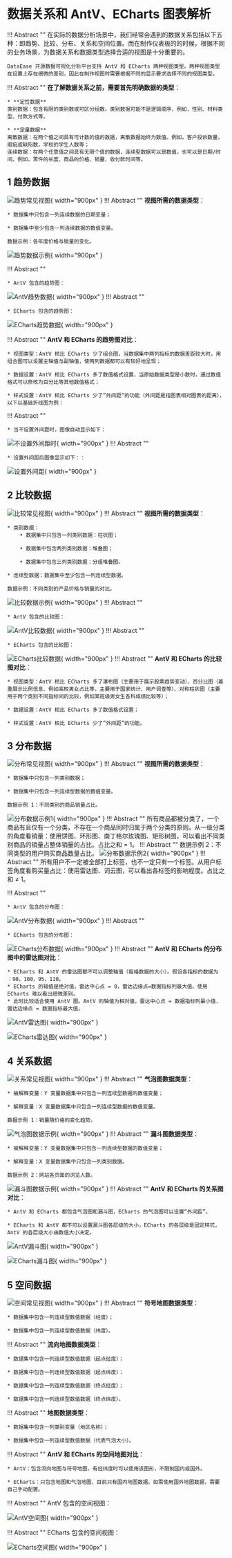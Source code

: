 # 数据关系和 AntV、ECharts 图表解析
!!! Abstract ""
    在实际的数据分析场景中，我们经常会遇到的数据关系包括以下五种：即趋势、比较、分布、关系和空间位置。而在制作仪表板的的时候，根据不同的业务场景，为数据关系和数据类型选择合适的视图是十分重要的。

    DataEase 开源数据可视化分析平台支持 AntV 和 ECharts 两种视图类型。两种视图类型在设置上存在细微的差别，因此在制作视图时需要根据不同的显示要求选择不同的视图类型。

!!! Abstract ""
    **在了解数据关系之前，需要首先明确数据的类型**：   
    
    * **定性数据**  
    类别数据：包含有限的类别数或可区分组数。类别数据可能不是逻辑顺序，例如，性别、材料类型、付款方式等。  

    * **定量数据**  
    离散数据：在两个值之间具有可计数的值的数据，离散数据始终为数值。例如，客户投诉数量，瑕疵或缺陷数，学校的学生人数等；  
    连续数据：在两个任意值之间具有无限个值的数据，连续型数据可以是数值，也可以是日期/时间。例如，零件的长度、商品的价格、销量、收付款时间等。  

## 1 趋势数据

![趋势常见视图](https://blog.fit2cloud.com/upload/%E5%9B%BE01-ouhv.png){ width="900px" }
!!! Abstract ""
    **视图所需的数据类型**：

    * 数据集中只包含一列连续数据的日期变量；

    * 数据集中至少包含一列连续数据的数值变量。

    数据示例：各年度价格与销量的变化。
![趋势数据示例](https://blog.fit2cloud.com/upload/%E8%A1%A81-tjiv.png){ width="900px" }

!!! Abstract ""

    * AntV 包含的趋势图：

![AntV趋势数据](https://blog.fit2cloud.com/upload/%E5%9B%BE02-txcq.png){ width="900px" }
!!! Abstract ""

    * ECharts 包含的趋势图：

![ECharts趋势数据](https://blog.fit2cloud.com/upload/%E5%9B%BE03-cqfa.png){ width="900px" }

!!! Abstract ""
    **AntV 和 ECharts 的趋势图对比**：

    * 视图类型：AntV 相比 ECharts 少了组合图，当数据集中两列指标的数据差距较大时，用组合图可以设置主轴值与副轴值，使两列数据都可以有较好地呈现；

    * 数据设置：AntV 相比 ECharts 多了数值格式设置，当原始数据类型是小数时，通过数值格式可以修改为百分比等其他数值格式；

    * 样式设置：AntV 相比 ECharts 少了”外间距“的功能（外间距是指图表相对图表的距离），以下以基础折线图为例：

!!! Abstract ""

    * 当不设置外间距时，图像自动显示如下：

![不设置外间距时](https://blog.fit2cloud.com/upload/%E5%9B%BE04-qevm.png ){ width="900px" }
!!! Abstract ""

    * 设置外间距后图像显示如下：：

![设置外间距](https://blog.fit2cloud.com/upload/%E5%9B%BE05-xoij.png){ width="900px" }

## 2 比较数据

![比较常见视图](https://blog.fit2cloud.com/upload/%E5%9B%BE06-gdyc.png){ width="900px" }
!!! Abstract ""
    **视图所需的数据类型**：

    * 类别数据：  
        • 数据集中只包含一列类别数据：柱状图；

        • 数据集中包含两列类别数据：堆叠图；

        • 数据集中包含三列类别数据：分组堆叠图。

    * 连续型数据：数据集中至少包含一列连续型数据。

    数据示例：不同类别的产品价格与销量的对比。
![比较数据示例](https://blog.fit2cloud.com/upload/%E8%A1%A82.png){ width="900px" }
!!! Abstract ""

    * AntV 包含的比较图：

![AntV比较数据](https://blog.fit2cloud.com/upload/%E5%9B%BE07-hfpi.png){ width="900px" }
!!! Abstract ""

    * ECharts 包含的比较图：

![ECharts比较数据](https://blog.fit2cloud.com/upload/%E5%9B%BE08-lwzj.png){ width="900px" }
!!! Abstract ""
    **AntV 和 ECharts 的比较图对比**：

    * 视图类型：AntV 相比 ECharts 多了瀑布图（主要用于展示股票趋势变动）、百分比图（着重展示比例信息、例如高校男女占比等，主要用于国家统计、用户调查等）、对称柱状图（主要用于两个类别不同指标间的比较，例如某班级男女生各科成绩比较等）；

    * 数据设置：AntV 相比 ECharts 多了数值格式设置；

    * 样式设置：AntV 相比 ECharts 少了“外间距”的功能。

## 3 分布数据

![分布常见视图](https://blog.fit2cloud.com/upload/%E5%9B%BE09-ptef.png){ width="900px" }
!!! Abstract ""
    **视图所需的数据类型**：

    * 数据集中只包含一列类别数据；

    * 数据集中只包含一列连续型数据的数值变量。

    数据示例 1：不同类别的商品销量占比。
![分布数据示例1](https://blog.fit2cloud.com/upload/%E8%A1%A83.png){ width="900px" }
!!! Abstract ""
    所有商品都被分类了，一个商品有且仅有一个分类，不存在一个商品同时归属于两个分类的原则。从一级分类的角度看销量：使用饼图、环形图、南丁格尔玫瑰图、矩形树图，可以看出不同类别商品的销量占整体销量的占比。占比之和 = 1。
!!! Abstract ""
    数据示例 2：不同类型的用户购买商品数量占比。
![分布数据示例2](https://blog.fit2cloud.com/upload/%E8%A1%A84.png){ width="900px" }
!!! Abstract ""
    所有用户不一定被全部打上标签，也不一定只有一个标签。从用户标签角度看购买量占比：使用雷达图、词云图，可以看出各标签的影响程度。占比之和 ≠ 1。

!!! Abstract ""

    * AntV 包含的分布图：

![AntV分布数据](https://blog.fit2cloud.com/upload/%E5%9B%BE10-nmkw.png){ width="900px" }
!!! Abstract ""

    * ECharts 包含的分布图：

![ECharts分布数据](https://blog.fit2cloud.com/upload/%E5%9B%BE11-qmyy.png){ width="900px" }
!!! Abstract ""
    **AntV 和 ECharts 的分布图中的雷达图对比**：  

    * ECharts 和 AntV 的雷达图都不可以调整轴值（每格数据的大小）。假设各指标的数据为 ：90，100，95，110。  
    * ECharts 的轴值是绝对值，雷达中心点 = 0，雷达边缘点=数据指标列最大值。使用 ECharts 难以看出细微差别。  
    * 此时比较适合使用 AntV 图。AntV 的轴值为相对值，雷达中心点 = 数据指标列最小值，雷达边缘点 = 数据指标最大值。  
![AntV雷达图](https://blog.fit2cloud.com/upload/%E5%9B%BE13-sxnn.png){ width="900px" }

![ECharts雷达图](https://blog.fit2cloud.com/upload/%E5%9B%BE12-ymyl.png){ width="900px" }

## 4 关系数据

![关系常见视图](https://blog.fit2cloud.com/upload/%E5%9B%BE14-hwpg.png){ width="900px" }
!!! Abstract ""
    **气泡图数据类型**：

    * 被解释变量：Y 变量数据集中只包含一列连续型数据的数值变量；

    * 解释变量：X 变量数据集中只包含一列连续型数据的数值变量。

    数据示例 1：销量随价格的变化趋势。
![气泡图数据示例](https://blog.fit2cloud.com/upload/%E8%A1%A85.png){ width="900px" }
!!! Abstract ""
    **漏斗图数据类型**：

    * 被解释变量：Y 变量数据集中只包含一列连续型数据的数值变量；

    * 解释变量：X 变量数据集中只包含一列类别数据。

    数据示例 2：网站各页面的浏览人数。
![漏斗图数据示例](https://blog.fit2cloud.com/upload/%E8%A1%A86.png){ width="900px" }
!!! Abstract ""
    **AntV 和 ECharts 的关系图对比**：

    * AntV 和 ECharts 都包含气泡图和漏斗图，ECharts 的气泡图可以设置“外间距”。

    * ECharts 和 AntV 都不可以设置漏斗图各层级的大小，ECharts 的各层级是固定样式，AntV 的各层级大小由数值大小决定。

![AntV漏斗图](https://blog.fit2cloud.com/upload/%E5%9B%BE16-ynae.png){ width="900px" }

![ECharts漏斗图](https://blog.fit2cloud.com/upload/%E5%9B%BE15-hmes.png){ width="900px" }

## 5 空间数据

![空间常见视图](https://blog.fit2cloud.com/upload/%E5%9B%BE17-nhrq.png){ width="900px" }
!!! Abstract ""
    **符号地图数据类型**：

    * 数据集中包含一列连续型数值数据（经度）；

    * 数据集中包含一列连续型数值数据（纬度）。
!!! Abstract ""
    **流向地图数据类型**：

    * 数据集中包含一列连续型数值数据（起点经度）；

    * 数据集中包含一列连续型数值数据（起点纬度）；

    * 数据集中包含一列连续型数值数据（终点经度）；

    * 数据集中包含一列连续型数值数据（终点纬度）。
!!! Abstract ""
    **地图数据类型**：

    * 数据集中包含一列类别变量（地区名称）；

    * 数据集中包含一列连续型数值数据（代表气泡大小）。
!!! Abstract ""
    **AntV 和 ECharts 的空间地图对比**：

    * AntV：包含流向地图与符号地图，有经纬度时可以使用该图形，不限制国内或国外。

    * ECharts：只包含地图和气泡地图，目前只有国内地图数据。如需使用国外地图数据，需要自己手动配置。
!!! Abstract ""
    AntV 包含的空间视图：

![AntV空间图](https://blog.fit2cloud.com/upload/%E5%9B%BE18-cncr.png){ width="900px" }

!!! Abstract ""
    ECharts 包含的空间视图：
    
![ECharts空间图](https://blog.fit2cloud.com/upload/%E5%9B%BE19-ssii.png){ width="900px" }

